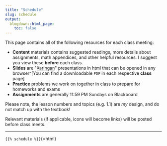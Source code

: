 ```yaml
---
title: "Schedule"
slug: schedule
output:
  blogdown::html_page:
    toc: false
---
```


This page contains all of the following resources for each class meeting: 

- <i class="fas fa-info-circle"></i> **Content** materials contains suggested readings, more details about assignments, math appendices, and other helpful resources. I suggest you view these **before** each class.
- <i class="fas fa-chalkboard-teacher"></i> **Slides** are "[Xaringan](https://github.com/yihui/xaringan)" presentations in html that can be opened in any browser^[You can find a downloadable <i class="fas fa-file-pdf"></i> `PDF` in each respective <i class="fas fa-info-circle"></i> **class** page]
- <i class="fas fa-dumbbell"></i> **Practice** problems we work on together in class to prepare for homeworks and exams
- <i class="fas fa-laptop-code"></i> **Assignments** are generally 11:59 PM Sundays on Blackboard

Please note, the lesson numbers and topics (e.g. 1.1) are *my* design, and do not match up with the textbook!

Relevant materials (if applicable, icons will become links) will be posted before class meets.

---

`{{% schedule %}}`{=html}
